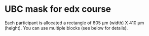 # UBC mask for edx course

Each participant is allocated a rectangle of 605 µm (width) X 410 µm (height). You can use multiple blocks (see below for details).
